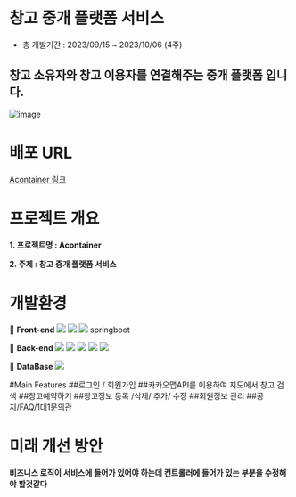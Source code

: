 # 창고 중개 플랫폼 서비스
- 총 개발기간 : 2023/09/15 ~ 2023/10/06 (4주)
## 창고 소유자와 창고 이용자를 연결해주는 중개 플랫폼 입니다.
![image](https://github.com/JMmandoo/container_project/assets/139545432/02fe723d-54cf-4a5c-b883-9d338ac16205)


# 배포 URL
[Acontainer 링크](http://43.203.94.3/)

# 프로젝트 개요

**1. 프로젝트명 : Acontainer**

**2. 주제 : 창고 중개 플랫폼 서비스**


# 개발환경 
📌 **Front-end**
<img src="https://img.shields.io/badge/html5-E34F26?style=for-the-badge&logo=html5&logoColor=white"> <img src="https://img.shields.io/badge/css3-1572B6?style=for-the-badge&logo=css3&logoColor=white">
<img src="https://img.shields.io/badge/JavaScript-F7DF1E?style=for-the-badge&logo=JavaScript&logoColor=white"> 
springboot

📌 **Back-end**
<img src="https://img.shields.io/badge/amazonaws-232F3E?style=for-the-badge&logo=amazonaws&logoColor=white"> <img src="https://img.shields.io/badge/django-092E20?style=for-the-badge&logo=django&logoColor=white">
<img src="https://img.shields.io/badge/docker-2496ED?style=for-the-badge&logo=docker&logoColor=white">
<img src="https://img.shields.io/badge/docker-2496ED?style=for-the-badge&logo=springboot&logoColor=white">
<img src="https://img.shields.io/badge/docker-2496ED?style=for-the-badge&logo=springboot&logoColor=white">

📌 **DataBase**
<img src="https://img.shields.io/badge/mariadb-003545?style=for-the-badge&logo=mariadb&logoColor=white">  

#Main Features
##로그인 / 회원가입
##카카오맵API를 이용하여 지도에서 창고 검색
##창고예약하기
##창고정보 등록 /삭제/ 추가/ 수정
##회원정보 관리
##공지/FAQ/1대1문의관

# 미래 개선 방안
**비즈니스 로직이 서비스에 들어가 있어야 하는데 컨트롤러에 들어가 있는 부분을 수정해야 할것같다**
